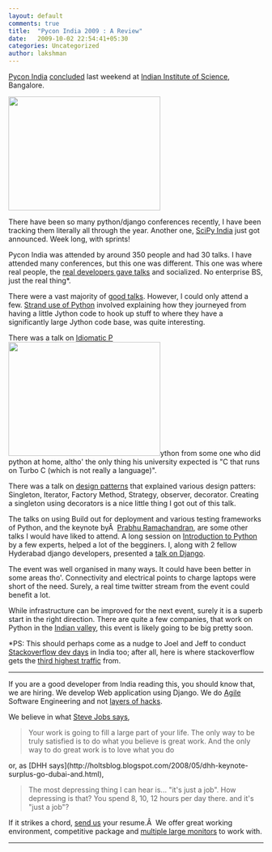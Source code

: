 ```yaml
---
layout: default
comments: true
title:  "Pycon India 2009 : A Review"
date:   2009-10-02 22:54:41+05:30
categories: Uncategorized
author: lakshman
---
```

[Pycon India](http://in.pycon.org/2009/displayschedule/) [concluded](http://pycon.blogspot.com/2009/09/pycon-india-receives-fantastic-response.html) last weekend at [Indian Institute of Science](http://en.wikipedia.org/wiki/Indian_Institute_of_Science), Bangalore.

<img class="alignright" title="Keynote" src="http://farm4.static.flickr.com/3476/3957867912_c9c8263868_d.jpg" alt="" width="300" height="225" />

There have been so many python/django conferences recently, I have been tracking them literally all through the year. Another one, [SciPy India](http://scipy.in/) just got announced. Week long, with sprints!

Pycon India was attended by around 350 people and had 30 talks. I have attended many conferences, but this one was different. This one was where real people, the [real developers gave talks](http://www.joelonsoftware.com/items/2009/05/12.html) and socialized. No enterprise BS, just the real thing*.

There were a vast majority of [good talks](http://in.pycon.org/2009/displayschedule/). However, I could only attend a few. [Strand use of Python](http://in.pycon.org/2009/talkfull/43/) involved explaining how they journeyed from having a little Jython code to hook up stuff to where they have a significantly large Jython code base, was quite interesting.

There was a talk on [Idiomatic P<a href="http://farm3.static.flickr.com/2424/3958951548_ff296cab46_d.jpg"><img class="alignleft" title="Feedback" src="http://farm3.static.flickr.com/2424/3958951548_ff296cab46_d.jpg" alt="" width="300" height="225" /></a>ython](http://in.pycon.org/2009/talkfull/32/) from some one who did python at home, altho' the only thing his university expected is "C that runs on Turbo C (which is not really a language)".

There was a talk on [design patterns](http://in.pycon.org/2009/talkfull/30/) that explained various design patters: Singleton, Iterator, Factory Method, Strategy, observer, decorator. Creating a singleton using decorators is a nice little thing I got out of this talk.

The talks on using Build out for deployment and various testing frameworks of Python, and the keynote byÂ  [Prabhu Ramachandran](http://in.pycon.org/2009/delegatefull/301/), are some other talks I would have liked to attend. A long session on [Introduction to Python](http://in.pycon.org/2009/talkfull/15/) by a few experts, helped a lot of the begginers. I, along with 2 fellow Hyderabad django developers, presented a [talk on Django](http://in.pycon.org/2009/talkfull/60/).

The event was well organised in many ways. It could have been better in some areas tho'. Connectivity and electrical points to charge laptops were short of the need. Surely, a real time twitter stream from the event could benefit a lot.

While infrastructure can be improved for the next event, surely it is a superb start in the right direction. There are quite a few companies, that work on Python in the [Indian valley](http://en.wikipedia.org/wiki/Silicon_Valley_of_India), this event is likely going to be big pretty soon.

*PS: This should perhaps come as a nudge to Joel and Jeff to conduct [Stackoverflow dev days](http://www.joelonsoftware.com/items/2009/05/12.html) in India too; after all, here is where stackoverflow gets the [third highest traffic](http://blog.stackoverflow.com/2009/01/where-in-the-world-do-stack-overflow-users-come-from) from.

--------------------------------

If you are a good developer from India reading this, you should know that, we are hiring. We develop Web application using Django. We do [Agile](http://agilemanifesto.org/) Software Engineering and not [layers of hacks](http://www.reddit.com/r/programming/comments/9mw5n/ask_who_else_feels_their_code_is_hacks_upon/).

We believe in what [Steve Jobs says](http://news.stanford.edu/news/2005/june15/jobs-061505.html),
<blockquote>Your work is going to fill a large part of your life. The only way to be truly satisfied is to do what you believe is great work. And the only way to do great work is to love what you do</blockquote>
or, as [DHH says](http://holtsblog.blogspot.com/2008/05/dhh-keynote-surplus-go-dubai-and.html),
<blockquote>The most depressing thing I can hear is... "it's just a job". How depressing is that? You spend 8, 10, 12 hours per day there. and it's "just a job"?</blockquote>

If it strikes a chord, [send us](mailto:resumes@uswaretech.com) your resume.Â  We offer great working environment, competitive package and [multiple large monitors](http://www.codinghorror.com/blog/archives/000740.html) to work with.

-----------------------------------

